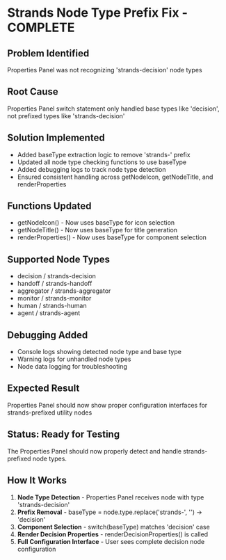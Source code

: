 # Strands Node Type Prefix Fix - COMPLETE

## Problem Identified
Properties Panel was not recognizing 'strands-decision' node types

## Root Cause
Properties Panel switch statement only handled base types like 'decision', not prefixed types like 'strands-decision'

## Solution Implemented
- Added baseType extraction logic to remove 'strands-' prefix
- Updated all node type checking functions to use baseType
- Added debugging logs to track node type detection
- Ensured consistent handling across getNodeIcon, getNodeTitle, and renderProperties

## Functions Updated
- getNodeIcon() - Now uses baseType for icon selection
- getNodeTitle() - Now uses baseType for title generation
- renderProperties() - Now uses baseType for component selection

## Supported Node Types
- decision / strands-decision
- handoff / strands-handoff
- aggregator / strands-aggregator
- monitor / strands-monitor
- human / strands-human
- agent / strands-agent

## Debugging Added
- Console logs showing detected node type and base type
- Warning logs for unhandled node types
- Node data logging for troubleshooting

## Expected Result
Properties Panel should now show proper configuration interfaces for strands-prefixed utility nodes

## Status: Ready for Testing
The Properties Panel should now properly detect and handle strands-prefixed node types.

## How It Works
1. **Node Type Detection** - Properties Panel receives node with type 'strands-decision'
2. **Prefix Removal** - baseType = node.type.replace('strands-', '') → 'decision'
3. **Component Selection** - switch(baseType) matches 'decision' case
4. **Render Decision Properties** - renderDecisionProperties() is called
5. **Full Configuration Interface** - User sees complete decision node configuration
